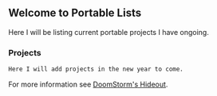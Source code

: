 ## Welcome to Portable Lists

Here I will be listing current portable projects I have ongoing.

### Projects

```markdown
Here I will add projects in the new year to come.
```

For more information see [DoomStorm's Hideout](https://doomstorm.wordpress.com/).
